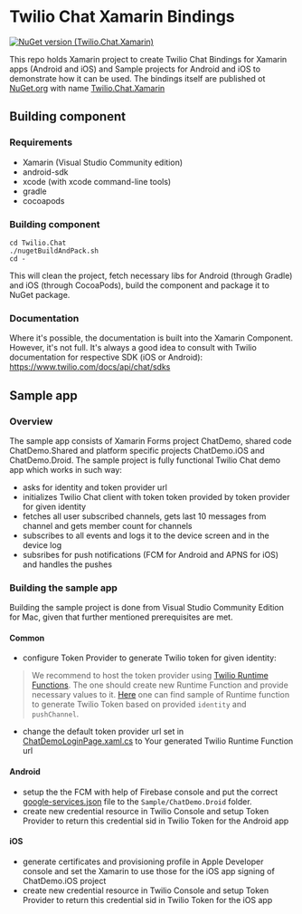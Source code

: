 # Twilio Chat Xamarin Bindings
[![NuGet version (Twilio.Chat.Xamarin)](https://img.shields.io/nuget/v/Twilio.Chat.Xamarin.svg)](https://www.nuget.org/packages/Twilio.Chat.Xamarin/)

This repo holds Xamarin project to create Twilio Chat Bindings for Xamarin apps (Android and iOS) and Sample projects for Android and iOS to demonstrate how it can be used. The bindings itself are published ot [NuGet.org](https://www.nuget.org/) with name [Twilio.Chat.Xamarin](https://www.nuget.org/packages/Twilio.Chat.Xamarin/)

## Building component
### Requirements
* Xamarin (Visual Studio Community edition)
* android-sdk 
* xcode (with xcode command-line tools)
* gradle 
* cocoapods
### Building component
```
cd Twilio.Chat
./nugetBuildAndPack.sh
cd -
```
This will clean the project, fetch necessary libs for Android (through Gradle) and iOS (through CocoaPods), build the component and package it to NuGet package.

### Documentation
Where it's possible, the documentation is built into the Xamarin Component. However, it's not full. It's always a good idea to consult with Twilio documentation for respective SDK (iOS or Android): https://www.twilio.com/docs/api/chat/sdks

## Sample app
### Overview
The sample app consists of Xamarin Forms project ChatDemo, shared code ChatDemo.Shared and platform specific projects ChatDemo.iOS and ChatDemo.Droid. 
The sample project is fully functional Twilio Chat demo app which works in such way:
* asks for identity and token provider url
* initializes Twilio Chat client with token token provided by token provider for given identity
* fetches all user subscribed channels, gets last 10 messages from channel and gets member count for channels
* subscribes to all events and logs it to the device screen and in the device log
* subsribes for push notifications (FCM for Android and APNS for iOS) and handles the pushes

### Building the sample app
Building the sample project is done from Visual Studio Community Edition for Mac, given that further mentioned prerequisites are met.
#### Common
* configure Token Provider to generate Twilio token for given identity:
> We recommend to host the token provider using [Twilio Runtime Functions](https://www.twilio.com/docs/api/runtime/functions). 
The one should create new Runtime Function and provide necessary values to it. 
[Here](https://gist.github.com/aleksandrsivanovs/abd04d4c139941467ff6b5fa102821e4) one can find sample of Runtime function to generate Twilio Token based on provided `identity` and `pushChannel`.
* change the default token provider url set in [ChatDemoLoginPage.xaml.cs](Sample/ChatDemo/ChatDemoLoginPage.xaml.cs#L13) to Your generated Twilio Runtime Function url

#### Android
* setup the the FCM with help of Firebase console and put the correct [google-services.json](Sample/ChatDemo.Droid/google-services.json) file to the `Sample/ChatDemo.Droid` folder.
* create new credential resource in Twilio Console and setup Token Provider to return this credential sid in Twilio Token for the Android app
#### iOS
* generate certificates and provisioning profile in Apple Developer console and set the Xamarin to use those for the iOS app signing of ChatDemo.iOS project
* create new credential resource in Twilio Console and setup Token Provider to return this credential sid in Twilio Token for the iOS app
